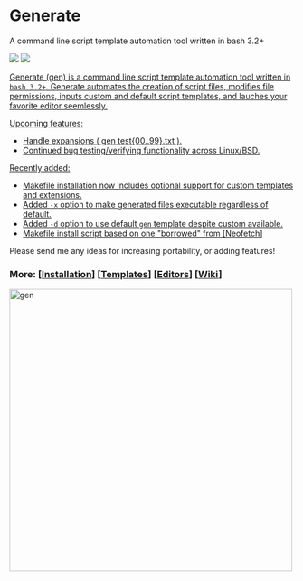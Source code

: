 # Generate
<p align="left">A command line script template automation tool written in bash 3.2+</p>

<p align="left">
<a href="./LICENSE.md"><img src="https://img.shields.io/github/license/membersincewayback/gen"></a>
<a href="https://github.com/membersincewayback/gen/releases"><img src="https://img.shields.io/github/v/release/membersincewayback/gen">
</p>

Generate (gen) is a command line script template automation tool written in `bash 3.2+`. Generate automates the creation of script files, modifies file permissions, inputs custom and default script templates, and lauches your favorite editor seemlessly.

Upcoming features:
  - Handle expansions ( gen test{00..99}.txt ).
  - Continued bug testing/verifying functionality across Linux/BSD.

 Recently added:
  - Makefile installation now includes optional support for custom templates and extensions.
  - Added `-x` option to make generated files executable regardless of default.
  - Added `-d` option to use default `gen` template despite custom available.
  - Makefile install script based on one "borrowed" from \[[Neofetch](https://github.com/dylanaraps/neofetch)\]

 Please send me any ideas for increasing portability, or adding features!

### More: \[[Installation](https://github.com/membersincewayback/gen/wiki/Installation)\] \[[Templates](https://github.com/membersincewayback/gen/wiki/Templates)\] \[[Editors](https://github.com/membersincewayback/gen/wiki/Editors)\] \[[Wiki](https://github.com/membersincewayback/gen/wiki)\]

<img src="https://i.imgur.com/UNmB5Mu.gif" alt="gen" align="left" height="500px">
